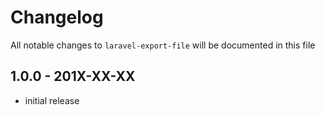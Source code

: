 # Changelog

All notable changes to `laravel-export-file` will be documented in this file

## 1.0.0 - 201X-XX-XX

- initial release

